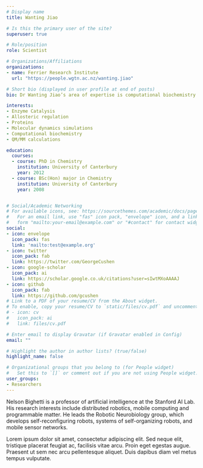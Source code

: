 ```yaml
---
# Display name
title: Wanting Jiao

# Is this the primary user of the site?
superuser: true

# Role/position
role: Scientist

# Organizations/Affiliations
organizations:
- name: Ferrier Research Institute
  url: "https://people.wgtn.ac.nz/wanting.jiao"

# Short bio (displayed in user profile at end of posts)
bio: Dr Wanting Jiao’s area of expertise is computational biochemistry and biophysics. She studies protein-ligand interactions, protein function and regulation using computational techniques and relating results from computational calculations to experimental results. She says this combination of techniques offers a powerful approach towards investigating behaviours of protein systems. Wanting’s current research uses molecular modelling techniques including molecular dynamics simulations, QM/MM calculations, ligand docking, structure-based virtual screening, homology modelling and bioinformatics. Wanting received her PhD in Chemistry from the University of Canterbury.

interests:
- Enzyme Catalysis
- Allosteric regulation
- Proteins
- Molecular dynamics simulations
- Computational biochemistry
- QM/MM calculations

education:
  courses:
  - course: PhD in Chemistry
    institution: University of Canterbury
    year: 2012
  - course: BSc(Hon) major in Chemistry
    institution: University of Canterbury
    year: 2008


# Social/Academic Networking
# For available icons, see: https://sourcethemes.com/academic/docs/page-builder/#icons
#   For an email link, use "fas" icon pack, "envelope" icon, and a link in the
#   form "mailto:your-email@example.com" or "#contact" for contact widget.
social:
- icon: envelope
  icon_pack: fas
  link: 'mailto:test@example.org'
- icon: twitter
  icon_pack: fab
  link: https://twitter.com/GeorgeCushen
- icon: google-scholar
  icon_pack: ai
  link: https://scholar.google.co.uk/citations?user=sIwtMXoAAAAJ
- icon: github
  icon_pack: fab
  link: https://github.com/gcushen
# Link to a PDF of your resume/CV from the About widget.
# To enable, copy your resume/CV to `static/files/cv.pdf` and uncomment the lines below.
# - icon: cv
#   icon_pack: ai
#   link: files/cv.pdf

# Enter email to display Gravatar (if Gravatar enabled in Config)
email: ""

# Highlight the author in author lists? (true/false)
highlight_name: false

# Organizational groups that you belong to (for People widget)
#   Set this to `[]` or comment out if you are not using People widget.
user_groups:
- Researchers
---
```


Nelson Bighetti is a professor of artificial intelligence at the Stanford AI Lab. His research interests include distributed robotics, mobile computing and programmable matter. He leads the Robotic Neurobiology group, which develops self-reconfiguring robots, systems of self-organizing robots, and mobile sensor networks.

Lorem ipsum dolor sit amet, consectetur adipiscing elit. Sed neque elit, tristique placerat feugiat ac, facilisis vitae arcu. Proin eget egestas augue. Praesent ut sem nec arcu pellentesque aliquet. Duis dapibus diam vel metus tempus vulputate.
